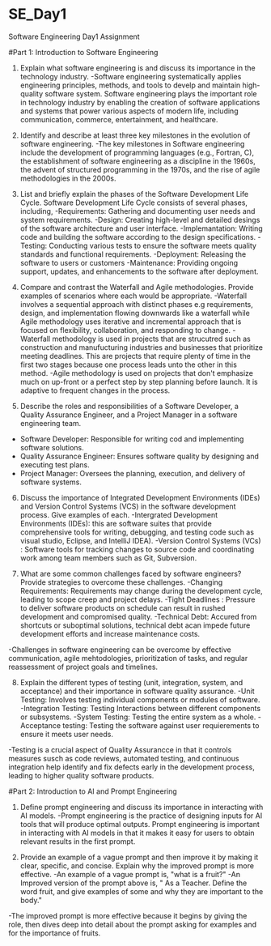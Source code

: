 # SE_Day1
Software Engineering Day1 Assignment

#Part 1: Introduction to Software Engineering
1. Explain what software engineering is and discuss its importance in the technology industry.
-Software engineering systematically applies engineering principles, methods, and tools to develp and maintain high-quality software system.
Software engineering plays the important role in technology industry by enabling the creation of software applications and systems that power various aspects of modern life, including communication, commerce, entertainment, and healthcare.


2. Identify and describe at least three key milestones in the evolution of software engineering.
-The key milestones in Software engineering include the development of programming languages (e.g., Fortran, C), the establishment of software engineering as a discipline in the 1960s, the advent of structured programming in the 1970s, and the rise of agile methodologies in the 2000s.

3. List and briefly explain the phases of the Software Development Life Cycle.
Software Development Life Cycle consists of several phases, including, 
-Requirements: Gathering and documenting user needs and system requirements.
-Design: Creating high-level and detailed desings of the software architecture and user interface.
-Implemantation: Writing code and building the software according to the design specifications.
-Testing: Conducting various tests to ensure the software meets quality standards and functional requirements.
-Deployment: Releasing the software to users or customers
-Maintenance: Providing ongoing support, updates, and enhancements to the software after deployment.


4. Compare and contrast the Waterfall and Agile methodologies. Provide examples of scenarios where each would be appropriate.
-Waterfall involves a sequential approach with distinct phases e.g requirements, design, and implementation flowing downwards like a waterfall while Agile methodology uses iterative and incremental approach that is focused on flexibility, collaboration, and responding to change.
-Waterfall methodology is used in projects that are strucutred such as construction and manufucturing industries and businesses that prioritize meeting deadlines. This are projects that require plenty of time in the first two stages because one process leads unto the other in this method.
-Agile methodology is used on projects that don't emphasize much on up-front or a perfect step by step planning before launch. It is adaptive to frequent changes in the process.

5. Describe the roles and responsibilities of a Software Developer, a Quality Assurance Engineer, and a Project Manager in a software engineering team.
- Software Developer: Responsible for writing cod and implementing software solutions.
- Quality Assurance Engineer: Ensures software quality by designing and executing test plans.
- Project Manager: Oversees the planning, execution, and delivery of software systems.


6. Discuss the importance of Integrated Development Environments (IDEs) and Version Control Systems (VCS) in the software development process. Give examples of each.
-Intergrated Development Environments (IDEs): this are software suites that provide comprehensive tools for writing, debugging, and testing code such as visual studio, Eclipse, and IntelliJ IDEA).
-Version Control Systems (VCs) : Software tools for tracking changes to source code and coordinating work among team members such as Git, Subversion.

7. What are some common challenges faced by software engineers? Provide strategies to overcome these challenges.
-Changing Requirements: Requirements may change during the development cycle, leading to scope creep and project delays.
-Tight Deadlines : Pressure to deliver software products on schedule can result in rushed development and compromised quality.
-Technical Debt: Accured from shortcuts or suboptimal solutions, technical debt acan impede future development efforts and increase maintenance costs.

-Challenges in software engineering can be overcome by effective communication, agile mehtodologies, prioritization of tasks, and regular reassessment of project goals and timelines.

8. Explain the different types of testing (unit, integration, system, and acceptance) and their importance in software quality assurance.
-Unit Testing: Involves testing individual components or modules of software.
-Integration Testing: Testing Interactions between different components or subsystems.
-System Testing: Testing the entire system as a whole.
-Acceptance testing: Testing the software against user requierements to ensure it meets user needs.

-Testing is a crucial aspect of Quality Assurancce in that it controls measures susch as code reviews, automated testing, and continuous integration help identify and fix defects early in the development process, leading to higher quality software products.

#Part 2: Introduction to AI and Prompt Engineering


1. Define prompt engineering and discuss its importance in interacting with AI models.
-Prompt engineering is the practice of designing inputs for AI tools that will produce optimal outputs. Prompt engineering is important in interacting with AI models in that it makes it easy for users to obtain relevant results in the first prompt.

2. Provide an example of a vague prompt and then improve it by making it clear, specific, and concise. Explain why the improved prompt is more effective.
-An example of a vague prompt is, "what is a fruit?"
-An Improved version of the prompt above is, " As a Teacher. Define the word fruit, and give examples of some and why they are important to the body."

-The improved prompt is more effective because it begins by giving the role, then dives deep into detail about the prompt asking for examples and for the importance of fruits.
